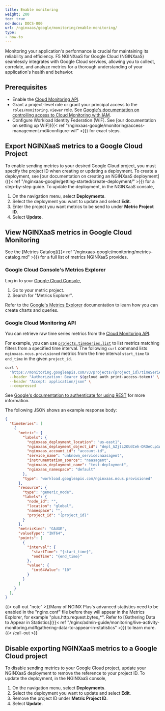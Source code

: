 ```yaml
---
title: Enable monitoring
weight: 200
toc: true
nd-docs: DOCS-000
url: /nginxaas/google/monitoring/enable-monitoring/
type:
- how-to
---
```


Monitoring your application's performance is crucial for maintaining its reliability and efficiency. F5 NGINXaaS for Google Cloud (NGINXaaS) seamlessly integrates with Google Cloud services, allowing you to collect, correlate, and analyze metrics for a thorough understanding of your application's health and behavior.


## Prerequisites

- Enable the [Cloud Monitoring API](https://cloud.google.com/monitoring/api/enable-api).
- Grant a project-level role or grant your principal access to the `roles/monitoring.viewer` role. See [Google's documentation on controlling access to Cloud Monitoring with IAM](https://cloud.google.com/monitoring/access-control).
- Configure Workload Identity Federation (WIF). See [our documentation on setting up WIF]({{< ref "/nginxaas-google/monitoring/access-management.md#configure-wif" >}}) for exact steps.

## Export NGINXaaS metrics to a Google Cloud Project

To enable sending metrics to your desired Google Cloud project, you must specify the project ID when creating or updating a deployment. To create a deployment, see [our documentation on creating an NGINXaaS deployment]({{< ref "/nginxaas-google/getting-started/create-deployment/" >}}) for a step-by-step guide. To update the deployment, in the NGINXaaS console,

1. On the navigation menu, select **Deployments**.
1. Select the deployment you want to update and select **Edit**.
1. Enter the project you want metrics to be send to under **Metric Project ID**.
1. Select **Update**.

## View NGINXaaS metrics in Google Cloud Monitoring

See the [Metrics Catalog]({{< ref "/nginxaas-google/monitoring/metrics-catalog.md" >}}) for a full list of metrics NGINXaaS provides.

### Google Cloud Console's Metrics Explorer

Log in to your [Google Cloud Console](https://console.cloud.google.com/),

1. Go to your metric project.
2. Search for "Metrics Explorer".

Refer to the [Google's Metrics Explorer](https://cloud.google.com/monitoring/charts/metrics-explorer) documentation to learn how you can create charts and queries.

### Google Cloud Monitoring API

You can retrieve raw time series metrics from the [Cloud Monitoring API](https://cloud.google.com/monitoring/api/v3).

For example, you can use [`projects.timeSeries.list`](https://cloud.google.com/monitoring/api/ref_v3/rest/v3/projects.timeSeries/list) to list metrics matching filters from a specified time interval. The following `curl` command lists `nginxaas.ncus.provisioned` metrics from the time interval `start_time` to `end_time` in the given `project_id`.

```bash
curl \
  "https://monitoring.googleapis.com/v3/projects/{project_id}/timeSeries?filter=metric.type%3D%22workload.googleapis.com%2Fnginxaas.ncus.provisioned%22&interval.endTime={end_time}&interval.startTime={start_time}" \
  --header "Authorization: Bearer $(gcloud auth print-access-token)" \
  --header "Accept: application/json" \
  --compressed
```

See [Google's documentation to authenticate for using REST](https://cloud.google.com/docs/authentication/rest) for more information.

The following JSON shows an example response body:

```json
{
  "timeSeries": [
    {
      "metric": {
        "labels": {
          "nginxaas_deployment_location": "us-east1",
          "nginxaas_deployment_object_id": "depl_AZjtL2OUdCeh-DROeCLp1w",
          "nginxaas_account_id": "account-id",
          "service_name": "unknown_service:naasagent",
          "instrumentation_source": "naasagent",
          "nginxaas_deployment_name": "test-deployment",
          "nginxaas_namespace": "default"
        },
        "type": "workload.googleapis.com/nginxaas.ncus.provisioned"
      },
      "resource": {
        "type": "generic_node",
        "labels": {
          "node_id": "",
          "location": "global",
          "namespace": "",
          "project_id": "{project_id}"
        }
      },
      "metricKind": "GAUGE",
      "valueType": "INT64",
      "points": [
        {
          "interval": {
            "startTime": "{start_time}",
            "endTime": "{end_time}"
          },
          "value": {
            "int64Value": "10"
          }
        }
      ]
    }
  ],
}
```

{{< call-out "note" >}}Many of NGINX Plus's advanced statistics need to be enabled in the "nginx.conf" file before they will appear in the Metrics Explorer, for example "plus.http.request.bytes_*". Refer to [Gathering Data to Appear in Statistics]({{< ref "/nginx/admin-guide/monitoring/live-activity-monitoring.md#gathering-data-to-appear-in-statistics" >}}) to learn more.{{< /call-out >}}

## Disable exporting NGINXaaS metrics to a Google Cloud project

To disable sending metrics to your Google Cloud project, update your NGINXaaS deployment to remove the reference to your project ID. To update the deployment, in the NGINXaaS console,

1. On the navigation menu, select **Deployments**.
1. Select the deployment you want to update and select **Edit**.
1. Remove the project ID under **Metric Project ID**.
1. Select **Update**.

